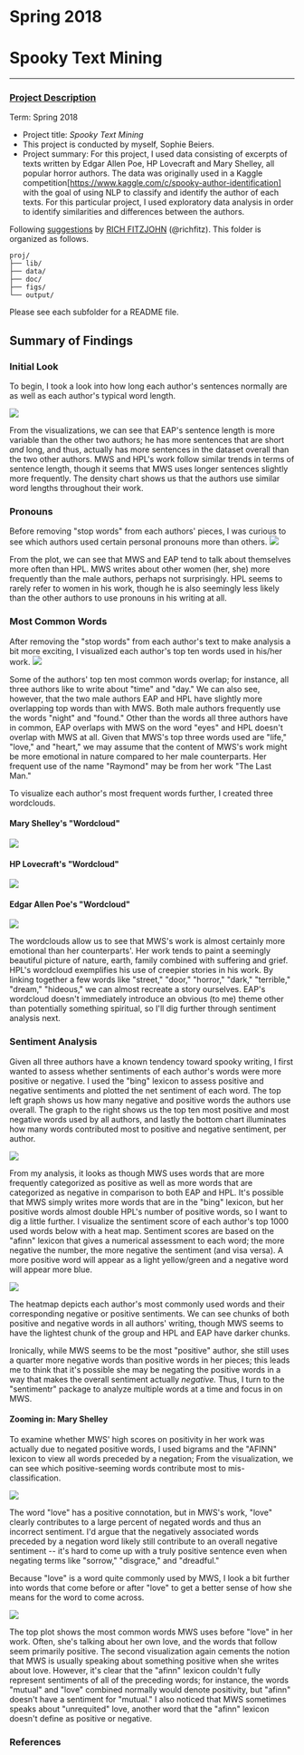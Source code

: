 # Spring 2018
# Spooky Text Mining

----


### [Project Description](doc/)


Term: Spring 2018

+ Project title: *Spooky Text Mining*
+ This project is conducted by myself, Sophie Beiers.
+ Project summary: For this project, I used data consisting of excerpts of texts written by Edgar Allen Poe, HP Lovecraft and Mary Shelley, all popular horror authors. The data was originally used in a Kaggle competition[https://www.kaggle.com/c/spooky-author-identification] with the goal of using NLP to classify and identify the author of each texts. For this particular project, I used exploratory data analysis in order to identify similarities and differences between the authors.  

Following [suggestions](http://nicercode.github.io/blog/2013-04-05-projects/) by [RICH FITZJOHN](http://nicercode.github.io/about/#Team) (@richfitz). This folder is organized as follows.

```
proj/
├── lib/
├── data/
├── doc/
├── figs/
└── output/
```

Please see each subfolder for a README file.

## Summary of Findings
### Initial Look
To begin, I took a look into how long each author's sentences normally are as well as each author's typical word length.

![](./figs/swlengths.png)

From the visualizations, we can see that EAP's sentence length is more variable than the other two authors; he has more sentences that are short *and* long, and thus, actually has more sentences in the dataset overall than the two other authors. MWS and HPL's work follow similar trends in terms of sentence length, though it seems that MWS uses longer sentences slightly more frequently. The density chart shows us that the authors use similar word lengths throughout their work.

### Pronouns
Before removing "stop words" from each authors' pieces, I was curious to see which authors used certain personal pronouns more than others.
![](./figs/pronounplot.png)

From the plot, we can see that MWS and EAP tend to talk about themselves more often than HPL. MWS writes about other women (her, she) more frequently than the male authors, perhaps not surprisingly. HPL seems to rarely refer to women in his work, though he is also seemingly less likely than the other authors to use pronouns in his writing at all.

### Most Common Words
After removing the "stop words" from each author's text to make analysis a bit more exciting, I visualized each author's top ten words used in his/her work.
![](./figs/top10.png)

Some of the authors' top ten most common words overlap; for instance, all three authors like to write about "time" and "day." We can also see, however, that the two male authors EAP and HPL have slightly more overlapping top words than with MWS. Both male authors frequently use the words "night" and "found." Other than the words all three authors have in common, EAP overlaps with MWS on the word "eyes" and HPL doesn't overlap with MWS at all. Given that MWS's top three words used are "life," "love," and "heart," we may assume that the content of MWS's work might be more emotional in nature compared to her male counterparts. Her frequent use of the name "Raymond" may be from her work "The Last Man."

To visualize each author's most frequent words further, I created three wordclouds.
#### Mary Shelley's "Wordcloud"

![](./figs/mwsWC.png)

#### HP Lovecraft's "Wordcloud"

![](./figs/hplWC.png)

#### Edgar Allen Poe's "Wordcloud"

![](./figs/eapWC.png)

The wordclouds allow us to see that MWS's work is almost certainly more emotional than her counterparts'. Her work tends to paint a seemingly beautiful picture of nature, earth, family combined with suffering and grief. HPL's wordcloud exemplifies his use of creepier stories in his work. By linking together a few words like "street," "door," "horror," "dark," "terrible," "dream," "hideous," we can almost recreate a story ourselves. EAP's wordcloud doesn't immediately introduce an obvious (to me) theme other than potentially something spiritual, so I'll dig further through sentiment analysis next.

### Sentiment Analysis
Given all three authors have a known tendency toward spooky writing, I first wanted to assess whether sentiments of each author's words were more positive or negative. I used the "bing" lexicon to assess positive and negative sentiments and plotted the net sentiment of each word. The top left graph shows us how many negative and positive words the authors use overall. The graph to the right shows us the top ten most positive and most negative words used by all authors, and lastly the bottom chart illuminates how many words contributed most to positive and negative sentiment, per author.

![](./figs/posnegwords.png)

From my analysis, it looks as though MWS uses words that are more frequently categorized as positive as well as more words that are categorized as negative in comparison to both EAP and HPL. It's possible that MWS simply writes more words that are in the "bing" lexicon, but her positive words almost double HPL's number of positive words, so I want to dig a little further. I visualize the sentiment score of each author's top 1000 used words below with a heat map. Sentiment scores are based on the "afinn" lexicon that gives a numerical assessment to each word; the more negative the number, the more negative the sentiment (and visa versa). A more positive word will appear as a light yellow/green and a negative word will appear more blue.  

![](./figs/posneghm.png)

The heatmap depicts each author's most commonly used words and their corresponding negative or positive sentiments. We can see chunks of both positive and negative words in all authors' writing, though MWS seems to have the lightest chunk of the group and HPL and EAP have darker chunks.

Ironically, while MWS seems to be the most "positive" author, she still uses a quarter more negative words than positive words in her pieces; this leads me to think that it's possible she may be negating the positive words in a way that makes the overall sentiment actually *negative.* Thus, I turn to the "sentimentr" package to analyze multiple words at a time and focus in on MWS.

#### Zooming in: Mary Shelley
To examine whether MWS' high scores on positivity in her work was actually due to negated positive words, I used bigrams and the "AFINN" lexicon to view all words preceded by a negation; From the visualization, we can see which positive-seeming words contribute most to mis-classification.

![](./figs/negwrds.png)

The word "love" has a positive connotation, but in MWS's work, "love" clearly contributes to a large percent of negated words and thus an incorrect sentiment. I'd argue that the negatively associated words preceded by a negation word likely still contribute to an overall negative sentiment -- it's hard to come up with a truly positive sentence even when negating terms like "sorrow," "disgrace," and "dreadful."

Because "love" is a word quite commonly used by MWS, I look a bit further into words that come before or after "love" to get a better sense of how she means for the word to come across.

![](./figs/loveplts.png)

The top plot shows the most common words MWS uses before "love" in her work. Often, she's talking about her own love, and the words that follow seem primarily positive. The second visualization again cements the notion that MWS is usually speaking about something positive when she writes about love. However, it's clear that the "afinn" lexicon couldn't fully represent sentiments of all of the preceding words; for instance, the words "mutual" and "love" combined normally would denote positivity, but "afinn" doesn't have a sentiment for "mutual." I also noticed that MWS sometimes speaks about "unrequited" love, another word that the "afinn" lexicon doesn't define as positive or negative.

### References 
